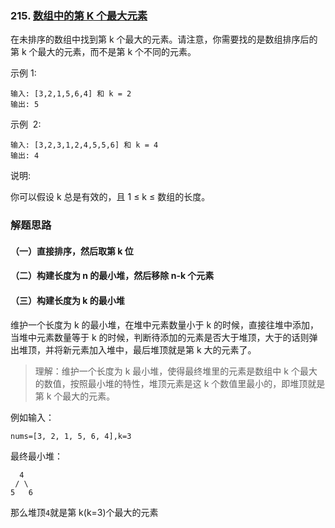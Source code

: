 ### 215. [数组中的第 K 个最大元素](https://leetcode-cn.com/problems/kth-largest-element-in-an-array/)

在未排序的数组中找到第 k 个最大的元素。请注意，你需要找的是数组排序后的第 k 个最大的元素，而不是第 k 个不同的元素。

示例 1:

```
输入: [3,2,1,5,6,4] 和 k = 2
输出: 5
```

示例  2:

```
输入: [3,2,3,1,2,4,5,5,6] 和 k = 4
输出: 4
```

说明:

你可以假设 k 总是有效的，且 1 ≤ k ≤ 数组的长度。

### 解题思路

#### （一）直接排序，然后取第 k 位

#### （二）构建长度为 n 的最小堆，然后移除 n-k 个元素

#### （三）构建长度为 k 的最小堆

维护一个长度为 k 的最小堆，在堆中元素数量小于 k 的时候，直接往堆中添加，当堆中元素数量等于 k 的时候，判断待添加的元素是否大于堆顶，大于的话则弹出堆顶，并将新元素加入堆中，最后堆顶就是第 k 大的元素了。

> 理解：维护一个长度为 k 最小堆，使得最终堆里的元素是数组中 k 个最大的数值，按照最小堆的特性，堆顶元素是这 k 个数值里最小的，即堆顶就是第 k 个最大的元素。

例如输入：

```
nums=[3, 2, 1, 5, 6, 4],k=3
```

最终最小堆：

```
  4
 / \
5   6
```

那么堆顶`4`就是第 k(k=3)个最大的元素
